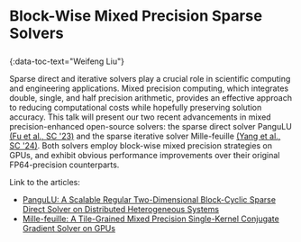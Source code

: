 <h3 id="liu" style="text-align: left;font-size:26px !important;">Block-Wise Mixed Precision Sparse Solvers</h3>
{:data-toc-text="Weifeng Liu"}

Sparse direct and iterative solvers play a crucial role in scientific computing
and engineering applications. Mixed precision computing, which integrates 
double, single, and half precision arithmetic, provides an effective approach 
to reducing computational costs while hopefully preserving solution accuracy. 
This talk will present our two recent advancements in mixed precision-enhanced 
open-source solvers: the sparse direct solver PanguLU [(Fu et al., SC '23)](https://dl.acm.org/doi/10.1145/3581784.3607050) and 
the sparse iterative solver Mille-feuille [(Yang et al., SC '24)](https://ieeexplore.ieee.org/abstract/document/10793204). Both solvers 
employ block-wise mixed precision strategies on GPUs, and exhibit obvious 
performance improvements over their original FP64-precision counterparts.

Link to the articles:
  - [PanguLU: A Scalable Regular Two-Dimensional Block-Cyclic Sparse Direct Solver on Distributed Heterogeneous Systems](https://dl.acm.org/doi/10.1145/3581784.3607050)
  - [Mille-feuille: A Tile-Grained Mixed Precision Single-Kernel Conjugate Gradient Solver on GPUs](https://ieeexplore.ieee.org/abstract/document/10793204)
